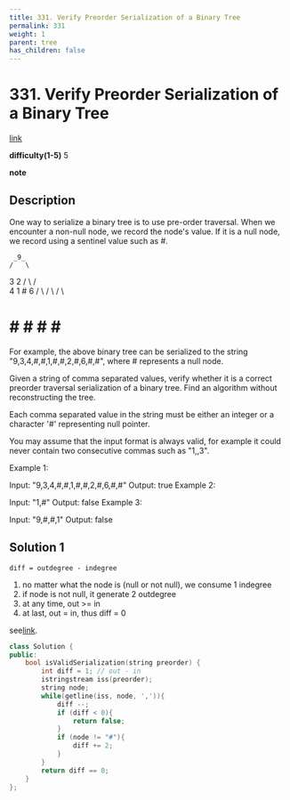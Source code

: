 ```yaml
---
title: 331. Verify Preorder Serialization of a Binary Tree
permalink: 331
weight: 1
parent: tree
has_children: false
---
```

# 331. Verify Preorder Serialization of a Binary Tree
[link](https://leetcode.com/problems/verify-preorder-serialization-of-a-binary-tree/)

**difficulty(1-5)**
5

**note**

## Description
One way to serialize a binary tree is to use pre-order traversal. When we encounter a non-null node, we record the node's value. If it is a null node, we record using a sentinel value such as #.

     _9_
    /   \
   3     2
  / \   / \
 4   1  #  6
/ \ / \   / \
# # # #   # #
For example, the above binary tree can be serialized to the string "9,3,4,#,#,1,#,#,2,#,6,#,#", where # represents a null node.

Given a string of comma separated values, verify whether it is a correct preorder traversal serialization of a binary tree. Find an algorithm without reconstructing the tree.

Each comma separated value in the string must be either an integer or a character '#' representing null pointer.

You may assume that the input format is always valid, for example it could never contain two consecutive commas such as "1,,3".

Example 1:

Input: "9,3,4,#,#,1,#,#,2,#,6,#,#"
Output: true
Example 2:

Input: "1,#"
Output: false
Example 3:

Input: "9,#,#,1"
Output: false

## Solution 1
`diff = outdegree - indegree`

1. no matter what the node is (null or not null), we consume 1 indegree
2. if node is not null, it generate 2 outdegree
3. at any time, out >= in
4. at last, out = in, thus diff = 0


see[link](https://leetcode.com/problems/verify-preorder-serialization-of-a-binary-tree/discuss/78551/7-lines-Easy-Java-Solution).

```c++
class Solution {
public:
    bool isValidSerialization(string preorder) {
        int diff = 1; // out - in
        istringstream iss(preorder);
        string node;
        while(getline(iss, node, ',')){
            diff --;
            if (diff < 0){
                return false;
            }
            if (node != "#"){
                diff += 2; 
            }
        }
        return diff == 0;
    }
}; 
```